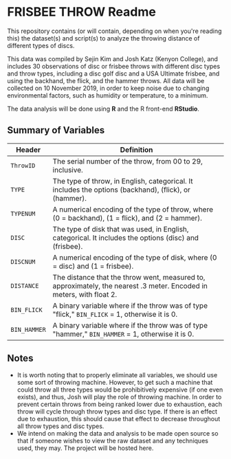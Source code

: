 # FRISBEE THROW Readme

This repository contains (or will contain, depending on when you're reading this) the dataset(s) and script(s) to analyze the throwing distance of different types of discs.

This data was compiled by Sejin Kim and Josh Katz (Kenyon College), and includes 30 observations of disc or frisbee throws with different disc types and throw types, including a disc golf disc and a USA Ultimate frisbee, and using the backhand, the flick, and the hammer throws. All data will be collected on 10 November 2019, in order to keep noise due to changing environmental factors, such as humidity or temperature, to a minimum.

The data analysis will be done using **R** and the R front-end **RStudio**.

## Summary of Variables

|Header|Definition|
|--|--|
|`ThrowID`|The serial number of the throw, from 00 to 29, inclusive.|
|`TYPE`|The type of throw, in English, categorical. It includes the options (backhand), (flick), or (hammer).|
|`TYPENUM`|A numerical encoding of the type of throw, where (0 = backhand), (1 = flick), and (2 = hammer).|
|`DISC`| The type of disk that was used, in English, categorical. It includes the options (disc) and (frisbee).|
|`DISCNUM`|A numerical encoding of the type of disk, where (0 = disc) and (1 = frisbee).|
|`DISTANCE`|The distance that the throw went, measured to, approximately, the nearest .3 meter. Encoded in meters, with float 2.|
|`BIN_FLICK`|A binary variable where if the throw was of type "flick," `BIN_FLICK` = 1, otherwise it is 0.|
|`BIN_HAMMER`|A binary variable where if the throw was of type "hammer," `BIN_HAMMER` = 1, otherwise it is 0.|


## Notes

 - It is worth noting that to properly eliminate all variables, we should use some sort of throwing machine. However, to get such a machine that could throw all three types would be prohibitively expensive (if one even exists), and thus, Josh will play the role of throwing machine. In order to prevent certain throws from being ranked lower due to exhaustion, each throw will cycle through throw types and disc type. If there is an effect due to exhaustion, this should cause that effect to decrease throughout all throw types and disc types.
- We intend on making the data and analysis to be made open source so that if someone wishes to view the raw dataset and any techniques used, they may. The project will be hosted here.
